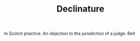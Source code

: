 ---
title: Declinature
letter: D
permalink: "/definitions/bld-declinature.html"
body: In Scotch practice. An objection to the jurisdiction of a judge. Belt
published_at: '2018-07-07'
source: Black's Law Dictionary 2nd Ed (1910)
layout: post
---